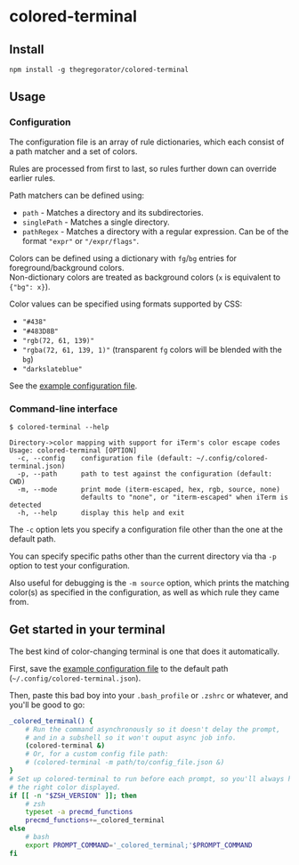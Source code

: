 # colored-terminal


## Install
    npm install -g thegregorator/colored-terminal


## Usage

### Configuration
The configuration file is an array of rule dictionaries, which each consist
of a path matcher and a set of colors.

Rules are processed from first to last, so rules further down can override
earlier rules.

Path matchers can be defined using:
* `path` - Matches a directory and its subdirectories.
* `singlePath` - Matches a single directory.
* `pathRegex` - Matches a directory with a regular expression. Can be of the format `"expr"` or `"/expr/flags"`.

Colors can be defined using a dictionary with `fg`/`bg` entries for foreground/background colors.  
Non-dictionary colors are treated as background colors (`x` is equivalent to `{"bg": x}`).

Color values can be specified using formats supported by CSS:
* `"#438"`
* `"#483D8B"`
* `"rgb(72, 61, 139)"`
* `"rgba(72, 61, 139, 1)"` (transparent `fg` colors will be blended with the `bg`)
* `"darkslateblue"`

See the [example configuration file](example/colored-terminal.json).

### Command-line interface
    $ colored-terminal --help
    
    Directory->color mapping with support for iTerm's color escape codes
    Usage: colored-terminal [OPTION]
      -c, --config    configuration file (default: ~/.config/colored-terminal.json)
      -p, --path      path to test against the configuration (default: CWD)
      -m, --mode      print mode (iterm-escaped, hex, rgb, source, none)
                      defaults to "none", or "iterm-escaped" when iTerm is detected
      -h, --help      display this help and exit

The `-c` option lets you specify a configuration file other than the one at the default path.

You can specify specific paths other than the current directory via tha `-p` option to test your configuration.

Also useful for debugging is the `-m source` option, which prints the matching color(s) as specified in the configuration, as well as which rule they came from.


## Get started in your terminal

The best kind of color-changing terminal is one that does it automatically.

First, save the [example configuration file](example/colored-terminal.json) to the default path (`~/.config/colored-terminal.json`).

Then, paste this bad boy into your `.bash_profile` or `.zshrc` or whatever, and you'll be good to go:
```bash
_colored_terminal() {
    # Run the command asynchronously so it doesn't delay the prompt,
    # and in a subshell so it won't ouput async job info.
    (colored-terminal &)
    # Or, for a custom config file path:
    # (colored-terminal -m path/to/config_file.json &)
}
# Set up colored-terminal to run before each prompt, so you'll always have
# the right color displayed.
if [[ -n "$ZSH_VERSION" ]]; then
    # zsh
    typeset -a precmd_functions
    precmd_functions+=_colored_terminal
else 
    # bash
    export PROMPT_COMMAND='_colored_terminal;'$PROMPT_COMMAND
fi
```